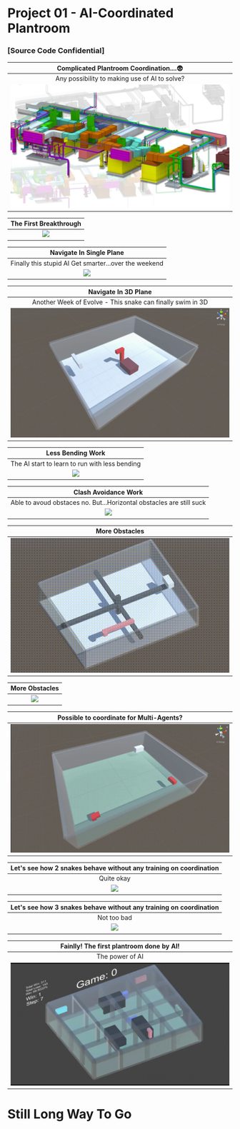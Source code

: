  # Project 01 - AI-Coordinated Plantroom
 ### [Source Code Confidential]


| Complicated Plantroom Coordination....:fearful:|
| :------------------: |
| Any possibility to making use of AI to solve? |
|![](GIF/0-Complicated_Plantroom.jpg)|



| The First Breakthrough |
| :------------------: |
|![](GIF/01-The_First_Breakthrough.gif)|


| Navigate In Single Plane |
| :------------------: | 
| Finally this stupid AI Get smarter...over the weekend |
|![](GIF/02-Navigate_In_Single_Plane.gif)|


| Navigate In 3D Plane |
| :------------------: | 
| Another Week of Evolve - This snake can finally swim in 3D |
|![](GIF/03-Navigate_in_3D_plane.gif)|


| Less Bending Work |
| :------------------: | 
| The AI start to learn to run with less bending|
|![](GIF/04-Less_Bending_Work.gif)|


| Clash Avoidance Work |
 :--------------------------------------------------------------------------------------: | 
| Able to avoud obstaces no. But...Horizontal obstacles are still suck|
|![](GIF/05-Clash_Avoidance_Work.gif)|


| More Obstacles |
| :--------------------------------------------------------------------------------------: | 
|![](GIF/06-More_Obstacles.gif)|


| More Obstacles |
 :--------------------------------------------------------------------------------------: | 
|![](GIF/07-More_Obstacles.gif)|


| Possible to coordinate for Multi-Agents?|
| :------------------: |
|![](GIF/08-Possible_for_multi_agents.gif)|


| Let's see how 2 snakes behave without any training on coordination |
| :------------------: |
| Quite okay |
|![](GIF/09-2_snakes_untrained.gif)|

| Let's see how 3 snakes behave without any training on coordination |
| :------------------: |
| Not too bad |
|![](GIF/10-3_snakes_untrained.gif)|

| Fainlly! The first plantroom done by AI! |
| :------------------: |
| The power of AI|
|![](GIF/11-First_Plantroom_Done_By_AI.gif)|


# Still Long Way To Go 

